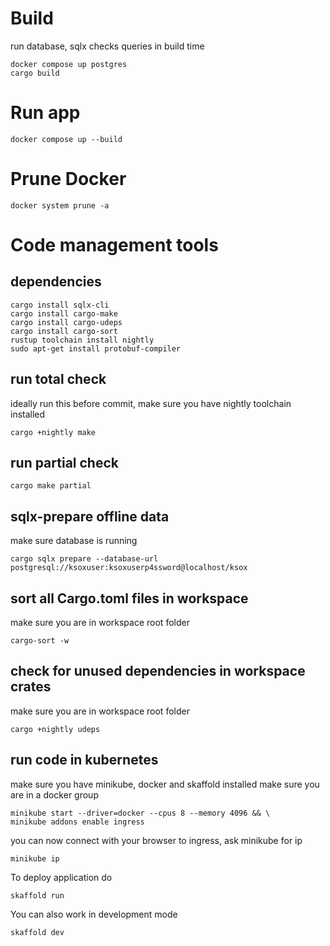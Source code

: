 # Build
run database, sqlx checks queries in build time
```
docker compose up postgres
cargo build
```

# Run app
```
docker compose up --build
```

# Prune Docker
```
docker system prune -a
```

# Code management tools

## dependencies
```
cargo install sqlx-cli
cargo install cargo-make
cargo install cargo-udeps
cargo install cargo-sort
rustup toolchain install nightly
sudo apt-get install protobuf-compiler
```

## run total check
ideally run this before commit, make sure you have nightly toolchain installed
```
cargo +nightly make
```

## run partial check
```
cargo make partial
```

## sqlx-prepare offline data
make sure database is running
```
cargo sqlx prepare --database-url postgresql://ksoxuser:ksoxuserp4ssword@localhost/ksox
```

## sort all Cargo.toml files in workspace
make sure you are in workspace root folder
```
cargo-sort -w
```

## check for unused dependencies in workspace crates
make sure you are in workspace root folder
```
cargo +nightly udeps
```


## run code in kubernetes
make sure you have minikube, docker and skaffold installed
make sure you are in a docker group
```
minikube start --driver=docker --cpus 8 --memory 4096 && \
minikube addons enable ingress
```
you can now connect with your browser to ingress, ask minikube for ip
```
minikube ip
```
To deploy application do
```
skaffold run
```
You can also work in development mode
```
skaffold dev
```
